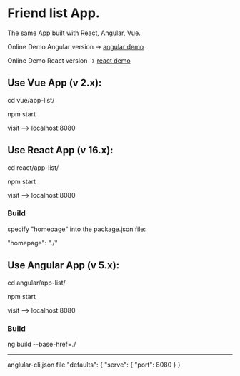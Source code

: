 # Friend list App.

The same App built with React, Angular, Vue.

Online Demo Angular version ->  [angular demo]

Online Demo React version ->  [react demo]



## Use Vue App  (v 2.x):

cd vue/app-list/

npm start

visit  --> localhost:8080

## Use React App (v 16.x):

cd react/app-list/

npm start

visit  --> localhost:8080

### Build

specify   "homepage" into the package.json file:

"homepage": "./"


## Use Angular App (v 5.x):

cd angular/app-list/

npm start 

visit  --> localhost:8080

### Build

ng build --base-href=./

----------------
anglular-cli.json file
"defaults": {
    "serve": {
      "port": 8080
    }
  }

[angular demo]: <https://albertopiras.github.io/react-angular-vue-same-app/angular/app-list/dist/>
[react demo]: <https://albertopiras.github.io/react-angular-vue-same-app/react/app-list/build/>

